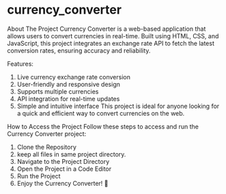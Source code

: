 # currency_converter
About The Project
Currency Converter is a web-based application that allows users to convert currencies in real-time. Built using HTML, CSS, and JavaScript, this project integrates an exchange rate API to fetch the latest conversion rates, ensuring accuracy and reliability.

Features:
1. Live currency exchange rate conversion
2. User-friendly and responsive design
3. Supports multiple currencies
4. API integration for real-time updates
5. Simple and intuitive interface
This project is ideal for anyone looking for a quick and efficient way to convert currencies on the web.

How to Access the Project
Follow these steps to access and run the Currency Converter project:
1. Clone the Repository
2. keep all files in same project directory. 
3. Navigate to the Project Directory
4. Open the Project in a Code Editor
5. Run the Project
6. Enjoy the Currency Converter! 🎉
